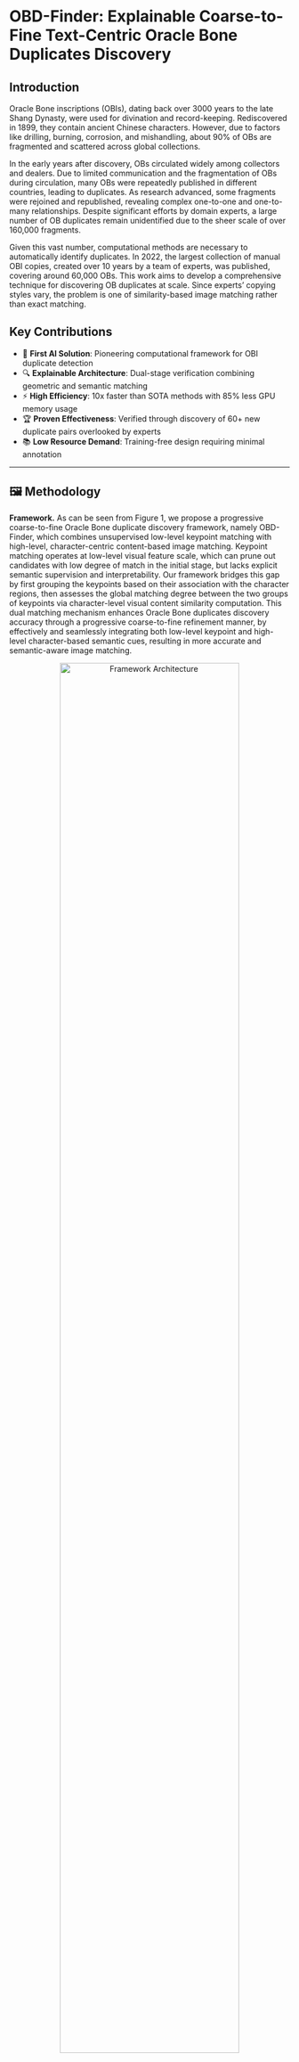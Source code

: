 # OBD-Finder: Explainable Coarse-to-Fine Text-Centric Oracle Bone Duplicates Discovery

## Introduction

Oracle Bone inscriptions (OBIs), dating back over 3000 years to the late Shang Dynasty, were used for divination and record-keeping. Rediscovered in 1899, they contain ancient Chinese characters. However, due to factors like drilling, burning, corrosion, and mishandling, about 90% of OBs are fragmented and scattered across global collections.

In the early years after discovery, OBs circulated widely among collectors and dealers. Due to limited communication and the fragmentation of OBs during circulation, many OBs were repeatedly published in different countries, leading to duplicates. As research advanced, some fragments were rejoined and republished, revealing complex one-to-one and one-to-many relationships. Despite significant efforts by domain experts, a large number of OB duplicates remain unidentified due to the sheer scale of over 160,000 fragments.

Given this vast number, computational methods are necessary to automatically identify duplicates. In 2022, the largest collection of manual OBI copies, created over 10 years by a team of experts, was published, covering around 60,000 OBs. This work aims to develop a comprehensive technique for discovering OB duplicates at scale. Since experts’ copying styles vary, the problem is one of similarity-based image matching rather than exact matching.

## Key Contributions

- 🚀 **First AI Solution**: Pioneering computational framework for OBI duplicate detection
- 🔍 **Explainable Architecture**: Dual-stage verification combining geometric and semantic matching
- ⚡ **High Efficiency**: 10x faster than SOTA methods with 85% less GPU memory usage
- 🏆 **Proven Effectiveness**: Verified through discovery of 60+ new duplicate pairs overlooked by experts
- 📚 **Low Resource Demand**: Training-free design requiring minimal annotation

------

## 🖼️ Methodology

**Framework.** As can be seen from Figure 1, we propose a progressive coarse-to-fine Oracle Bone duplicate discovery framework, namely OBD-Finder, which combines unsupervised low-level keypoint matching with high-level, character-centric content-based image matching. Keypoint matching operates at low-level visual feature scale, which can prune out candidates with low degree of match in the initial stage, but lacks explicit semantic supervision and interpretability. Our framework bridges this gap by first grouping the keypoints based on their association with the character regions, then assesses the global matching degree between the two groups of keypoints via character-level visual content similarity computation. This dual matching mechanism enhances Oracle Bone duplicates discovery accuracy through a progressive coarse-to-fine refinement manner, by effectively and seamlessly integrating both low-level keypoint and high-level character-based semantic cues, resulting in more accurate and semantic-aware image matching. 

<div align="center"> <img src="images/1.png" width="80%" alt="Framework Architecture"> <br> <em>Proposed coarse-to-fine framework workflow</em> </div>

------

Our framework consists of four  subsequent steps: 

  1.Feature Extraction. We perform unsupervised  feature points/keypoints extraction on the OBs using a pre-trained  model.

  2.Feature Matching We next apply unsupervised keypoints mapping between the two OB images using a pre-trained model. Candidate with low overall matching degrees will be filtered out. 

  3.Coordinate Alignment. After obtaining the correspondence between the keypoints in feature matching, we apply affine transformations for each image pair, in which we map the coordinates of the image with fewer feature points to  the other image. 

  4.Character-level Content Similarity. we first localize the Oracle Bone characters in each image, using a  text detector. Given that the coordinate systems of two images are aligned,  for each character in the smaller image,  we search for the overlapped characters in the counterpart image, then compute the content similarity between the overlapped characters, using a simple Siamese network model. 

**Key Features.**(i) OBD-Finder is a progressive coarse-to-fine framework that seamlessly proceeds from low-level keypoints matching to high-level semantic-aware content similarity computation, resulting in very accurate OB duplicate discovery.  (ii) It is a transparent pipeline with strong interpretability. (iii) It is unsupervised and almost training-free, only requiring little annotation effort. (iv) It is highly efficient, compared to ``heavy'' state-of-the-art image matching methods, which we will demonstrate in the empirical studies. 

## Operation steps

### 🔍 Step 1: Preliminary Screening (Image Pair Matching)

**input**

- A folder containing images of a certain type of oracle bone script copies (such as "Yellow category")

**Run the command**

```
python Feature_matching/pipei5.py
```

**Output**

- `1.txt`: List of suspected duplicate pairs meeting threshold conditions

**Technical Details**

- Two-stage feature matching using pre-trained **SuperPoint + LightGlue** model
- Candidate screening through similarity thresholds

------

### 📦 Step 2: Dataset Construction

#### 2.1 Format Conversion

**Run the Command**

```
python utils/T_excale.py
```

**Input**: `1.txt`

**Output**: `1.xml` (Structured XML format)

#### 2.2 Directory Organization

**Run the Command**

```
python utils/direct2.py
```

**Output Structure**:

```
- folder1/
  ├── A_B/
  │   ├── A.jpg
  │   ├── B.jpg
  │   ...
```

#### 2.3 Text Detection

**Run the Command**

```
python Oracle_character_detection/detect3.py
```

#### 2.4 Character Analysis

**Run the Command**

```
python Oracle_character_detection/Distance_results1.py
```

**Output**:

```
folder1/
├── A_B/
│ ├── A.jpg, B.jpg # Original image
│ ├── A_detected.jpg, B_detected.jpg # Text detection result image
│ ├── A.txt, B.txt # Character annotation results
│ ├── splits/ # Split character image
│   │   ├── A_char_01.jpg
│   │   ├── B_char_03.jpg
│ ├── Matched_container.csv # Matching Table of adjacent characters
```

------

### 🤖 Step 3: Character Similarity Prediction

**Run the Command**

```
python Siamese-pytorch/predict.py
```

**Similarity Grading**

| Grade |  Range  |      Description       |
| :---: | :-----: | :--------------------: |
|   A   |  ≥90%   |     Highly similar     |
|   B   | 80%-90% | Medium-high similarity |
|   C   | 70%-80% |  Moderate similarity   |
|   D   |  ≥60%   |  Reference similarity  |

------

## Results

### Comparative Experiments

 **Comparison with Image Retrieval Methods**

|                  | Recall@1 | Recall@5 | Recall@10 | Recall@15 | Recall@20 |
| :--------------: | :------: | :------: | :-------: | :-------: | :-------: |
|    Smooth-AP     |   34.1   |   62.9   |   73.8    |   78.8    |   82.8    |
|   Proxy-Anchor   |   71.5   |   77.0   |   84.1    |   86.6    |   91.9    |
|     HashNet      |   57.6   |   63.8   |   69.3    |   78.4    |   85.8    |
|    HybridHash    |   60.8   |   66.8   |   73.2    |   79.3    |   88.3    |
| Ours(OBD-Finder) |   80.0   |   85.3   |   90.4    |   94.3    |   98.0    |

<div align="center"> <img src="images/2.png" width="80%" alt="Framework Architecture"> <br> <em>Image retrieval comparison results</em> </div>

<div align="center">
**Comparison with state-of-art images matching methods**

|  Method  | Recall@1 | Recall@5 | Recall@10 | Recall@15 | Recall@20 | Recall@25 |
| :------: | :------: | :------: | :-------: | :-------: | :-------: | :-------: |
|   SIFT   |   33.3   |   40.0   |   46.8    |   53.3    |   66.6    |   73.2    |
|  LoFTR   |   73.6   |   75.4   |   81.3    |   86.0    |   92.3    |   98.3    |
| OmniGlue |   82.5   |   86.0   |   91.2    |   95.6    |   98.2    |    100    |
|  MINIMA  |   84.4   |   90.5   |   94.7    |   98.2    |    100    |    100    |
|   Ours   |    80    |   85.3   |   90.4    |   94.3    |    98     |    100    |

<div align="center">
**Rank@K scores of different methods**

|          | Recall@5 | Recall@10 | Recall@15 | Recall@20 | Recall@25 |
| :------: | :------: | :-------: | :-------: | :-------: | :-------: |
|   SIFT   |   1.6    |   2.70    |   4.16    |   6.15    |   7.74    |
|  LoFTR   |   1.09   |   1.88    |   2.74    |   3.76    |   5.22    |
| OmniGlue |   1.13   |   1.51    |   2.05    |   2.52    |   2.89    |
|  MINIMA  |   1.36   |   1.66    |   2.07    |   2.38    |   2.38    |
|   Ours   |   1.06   |   1.63    |   2.00    |   2.61    |   2.93    |

<div align="center">

**Other performance metrics including inference speed, FPS, and GPU usage**

|          | Recall@20 | Inf. Speed(s/pairs) | FPS(pair/s) | GPU(MIB) |
| :------: | :-------: | :-----------------: | :---------: | :------: |
|   SIFT   |    1.6    |        0.017        |     59      |   N/A    |
|  LoFTR   |   1.09    |         3.6         |    0.28     |   3520   |
| OmniGlue |   1.13    |         45          |    0.02     |  23612   |
|  MINIMA  |   1.36    |          1          |      1      |  14890   |
|   Ours   |   1.06    |        0.021        |    47.62    |   5215   |

<div align="center"> <img src="images/3.png" width="80%" alt="Framework Architecture"> <br> <em>Image retrieval comparison results</em> </div>

### The real result

Our OBD-Finder generates a series of bones, the school directory, and the cloud of chart data. The results can be accessed via the following link:

[OBD-Finder Data on Baidu Cloud](https://pan.baidu.com/s/1HYmJ9XHwO8_Zsm2TdBTZVg) Password: v099

Here are 20 representative set of new school achievements

<div align="center"> <img src="images/4.png" width="80%" alt="Framework Architecture"> <br> <em>real results1</em> </div>

<div align="center"> <img src="images/5.png" width="80%" alt="Framework Architecture"> <br> <em>real result2</em> </div>



## 📥 Data & Models

Download sample data and pretrained weights:
[![Dataset](https://img.shields.io/badge/Download-Data%2520&%2520Models-blue)](https://drive.google.com/drive/folders/1fgnLoOdRNXDf38GXDb5NZbh8nfeLtgNb)

------

## 📚 References

1. Brown, A., et al. "Smooth-AP: Smoothing the Path Towards Large-Scale Image Retrieval." *ECCV* 2020.
2. Kim, S., et al. "Proxy Anchor Loss for Deep Metric Learning." *CVPR* 2020.
3. Dubey, S. R., et al. "Vision Transformer Hashing for Image Retrieval." *ICME* 2022.
4. He, C., & Wei, H. "HybridHash: Hybrid Convolutional and Self-Attention Deep Hashing for Image Retrieval." *ICMR* 2024.
5. DeTone, D., et al. "SuperPoint: Self-Supervised Interest Point Detection and Description." *CVPRW* 2018.
6. Lindenberger, P., et al. "LightGlue: Local Feature Matching at Light Speed." *ICCV* 2023.
7. Cao, Z., et al. "HashNet: Deep Learning to Hash by Continuation." *arXiv:1702.00758* 2017.
8. Sun, J., et al. "LoFTR: Detector-Free Local Feature Matching with Transformers." *CVPR* 2021.
9. Jiang, H., et al. "OmniGlue: Generalizable Feature Matching with Foundation Model Guidance." *CVPR* 2024.
10. Ren, J., et al. "MINIMA: Modality Invariant Image Matching." *CVPR* 2025.

------

📬 Contact: [3625522651@qq.com](https://mailto:3625522651@qq.com/) | [GitHub Issues](https://github.com/your_repo/issues)